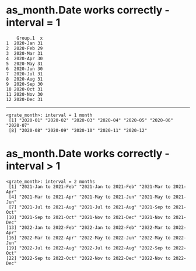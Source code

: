 # as_month.Date works correctly - interval = 1

        Group.1  x
    1  2020-Jan 31
    2  2020-Feb 29
    3  2020-Mar 31
    4  2020-Apr 30
    5  2020-May 31
    6  2020-Jun 30
    7  2020-Jul 31
    8  2020-Aug 31
    9  2020-Sep 30
    10 2020-Oct 31
    11 2020-Nov 30
    12 2020-Dec 31

---

    <grate_month>: interval = 1 month
     [1] "2020-01" "2020-02" "2020-03" "2020-04" "2020-05" "2020-06" "2020-07"
     [8] "2020-08" "2020-09" "2020-10" "2020-11" "2020-12"

# as_month.Date works correctly - interval > 1

    <grate_month>: interval = 2 months
     [1] "2021-Jan to 2021-Feb" "2021-Jan to 2021-Feb" "2021-Mar to 2021-Apr"
     [4] "2021-Mar to 2021-Apr" "2021-May to 2021-Jun" "2021-May to 2021-Jun"
     [7] "2021-Jul to 2021-Aug" "2021-Jul to 2021-Aug" "2021-Sep to 2021-Oct"
    [10] "2021-Sep to 2021-Oct" "2021-Nov to 2021-Dec" "2021-Nov to 2021-Dec"
    [13] "2022-Jan to 2022-Feb" "2022-Jan to 2022-Feb" "2022-Mar to 2022-Apr"
    [16] "2022-Mar to 2022-Apr" "2022-May to 2022-Jun" "2022-May to 2022-Jun"
    [19] "2022-Jul to 2022-Aug" "2022-Jul to 2022-Aug" "2022-Sep to 2022-Oct"
    [22] "2022-Sep to 2022-Oct" "2022-Nov to 2022-Dec" "2022-Nov to 2022-Dec"


